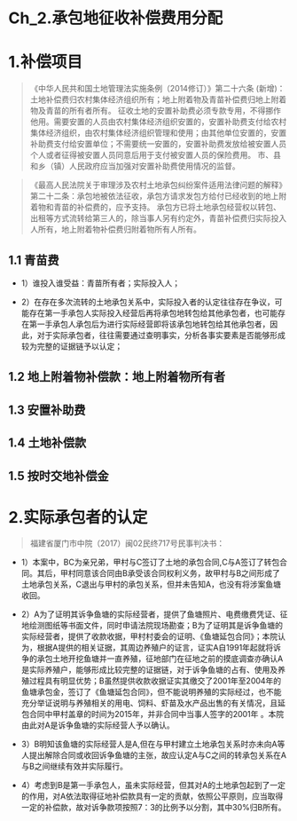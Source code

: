 # Ch_2.承包地征收补偿费用分配
# 1.补偿项目
> 《中华人民共和国土地管理法实施条例（2014修订）》第二十六条 (新增)：土地补偿费归农村集体经济组织所有；地上附着物及青苗补偿费归地上附着物及青苗的所有者所有。
征收土地的安置补助费必须专款专用，不得挪作他用。需要安置的人员由农村集体经济组织安置的，安置补助费支付给农村集体经济组织，由农村集体经济组织管理和使用；由其他单位安置的，安置补助费支付给安置单位；不需要统一安置的，安置补助费发放给被安置人员个人或者征得被安置人员同意后用于支付被安置人员的保险费用。
市、县和乡（镇）人民政府应当加强对安置补助费使用情况的监督。

> 《最高人民法院关于审理涉及农村土地承包纠纷案件适用法律问题的解释》第二十二条：承包地被依法征收，承包方请求发包方给付已经收到的地上附着物和青苗的补偿费的，应予支持。 
承包方已将土地承包经营权以转包、出租等方式流转给第三人的，除当事人另有约定外，青苗补偿费归实际投入人所有，地上附着物补偿费归附着物所有人所有。

## 1.1 青苗费
- 1）谁投入谁受益：青苗所有者；实际投入人；

- 2）在存在多次流转的土地承包关系中，实际投入者的认定往往存在争议，可能存在第一手承包人实际投入经营后再将承包地转包给其他承包者，也可能存在第一手承包人承包后为进行实际经营即将该承包地转包给其他承包者，因此，对于实际承包者，往往需要通过查明事实，分析各事实要素是否能够形成较为完整的证据链予以认定；

## 1.2 地上附着物补偿款：地上附着物所有者

## 1.3 安置补助费

## 1.4 土地补偿款

## 1.5 按时交地补偿金

# 2.实际承包者的认定
> 福建省厦门市中院（2017）闽02民终717号民事判决书：

- 1）本案中，BC为亲兄弟，甲村与C签订了土地的承包合同,C与A签订了转包合同。其后，甲村同意该合同由B承受该合同权利义务，故甲村与B之间形成了土地承包关系，C退出与甲村的承包关系，但并未告知A，也没有将涉案鱼塘收回。

- 2）A为了证明其诉争鱼塘的实际经营者，提供了鱼塘照片、电费缴费凭证、征地绘测图纸等书面文件，同时申请法院现场勘查；B为了证明其是诉争鱼塘的实际经营者，提供了收款收据，甲村村委会的证明、《鱼塘延包合同》；本院认为，根据A提供的相关证据，其周边养殖户的证言，证实A自1991年起就将诉争的承包土地开挖鱼塘并一直养殖，征地部门在征地之前的摸底调查亦确认A是实际养殖户，能够形成比较完整的证据链，对于诉争鱼塘的占有、使用及养殖过程具有明显优势；B虽然提供收款收据证实其缴交了2001年至2004年的鱼塘承包金，签订了《鱼塘延包合同》，但不能说明养殖的实际经过，也不能充分举证说明与养殖相关的用电、饲料、虾苗及水产品出售的有关情况，且延包合同中甲村盖章的时间为2015年，并非合同中当事人签字的2001年 。本院由此对A是诉争鱼塘的实际经营人予以确认。

- 3）B明知该鱼塘的实际经营人是A,但在与甲村建立土地承包关系时亦未向A等人提出解除合同或收回诉争鱼塘的主张，故应认定A与C之间的转承包关系在A与B之间继续有效并实际履行。

- 4）考虑到B是第一手承包人，虽未实际经营，但其对A的土地承包起到了一定的作用，对A依法取得征地补偿款具有一定的贡献，依照公平原则，应当取得一定的补偿款，故对诉争款项按照7：3的比例予以分割，其中30%归B所有。









